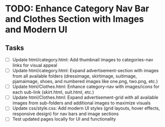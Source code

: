 # TODO: Enhance Category Nav Bar and Clothes Section with Images and Modern UI

## Tasks
- [ ] Update html/category.html: Add thumbnail images to categories-nav links for visual appeal
- [ ] Update html/category.html: Expand advertisement-section with images from all available folders (dressimage, skirtimage, suitimage, pjamaimage, shoes, and numbered images like one.png, two.png, etc.)
- [ ] Update html/Clothes.html: Enhance category-nav with images/icons for each sub-link (skirt.html, suit.html, etc.)
- [ ] Update html/Clothes.html: Expand advertisement-grid with all available images from sub-folders and additional images to maximize visuals
- [ ] Update css/style.css: Add modern UI styles (grid layouts, hover effects, responsive design) for nav bars and image sections
- [ ] Test updated pages locally for UI and functionality
